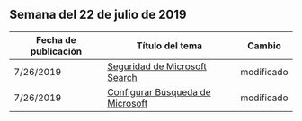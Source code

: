 <!-- This file is generated automatically each week. Changes made to this file will be overwritten.-->




## <a name="week-of-july-22-2019"></a>Semana del 22 de julio de 2019


| Fecha de publicación |Título del tema | Cambio |
|------|------------|--------|
| 7/26/2019 | [Seguridad de Microsoft Search](/MicrosoftSearch/security) | modificado |
| 7/26/2019 | [Configurar Búsqueda de Microsoft](/MicrosoftSearch/setup-microsoft-search) | modificado |

